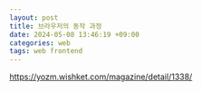 ```yaml
---
layout: post
title: 브라우저의 동작 과정
date: 2024-05-08 13:46:19 +09:00
categories: web
tags: web frontend
---
```


https://yozm.wishket.com/magazine/detail/1338/
